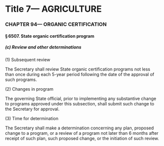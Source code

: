 
# Title 7— AGRICULTURE
### CHAPTER 94— ORGANIC CERTIFICATION
#### § 6507. State organic certification program
##### (c) Review and other determinations

(1) Subsequent review

The Secretary shall review State organic certification programs not less than once during each 5-year period following the date of the approval of such programs.

(2) Changes in program

The governing State official, prior to implementing any substantive change to programs approved under this subsection, shall submit such change to the Secretary for approval.

(3) Time for determination

The Secretary shall make a determination concerning any plan, proposed change to a program, or a review of a program not later than 6 months after receipt of such plan, such proposed change, or the initiation of such review.
